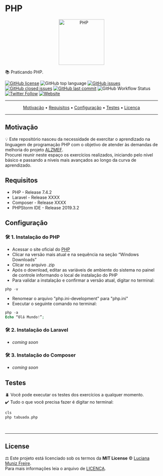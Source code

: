 # PHP

<div align="center">
    <a href="https://php.net">
        <img
            alt="PHP"
            src="https://www.php.net/images/logos/new-php-logo.svg"
            width="150">
    </a>
</div>

:books: Praticando PHP.

[![GitHub license](https://img.shields.io/github/license/lumunizf/PHP)](https://github.com/lumunizf/PHP/blob/master/LICENSE)
![GitHub top language](https://img.shields.io/github/languages/top/lumunizf/PHP)
[![GitHub issues](https://img.shields.io/github/issues/lumunizf/PHP)](https://github.com/lumunizf/PHP/issues) 
[![GitHub closed issues](https://img.shields.io/github/issues-closed/lumunizf/PHP)](https://img.shields.io/github/issues-closed/lumunizf/PHP)
[![GitHub last commit](https://img.shields.io/github/last-commit/lumunizf/PHP)](https://github.com/lumunizf/PHP/commits/master)
![GitHub Workflow Status](https://img.shields.io/github/workflow/status/lumunizf/PHP/XXXXXXX_CI)
[![Twitter Follow](https://img.shields.io/badge/follow-%40lumunizf-blue.svg?style=popout&logo=twitter)](https://twitter.com/lumunizf)
[![Website](https://img.shields.io/website?url=https://medium.com/@lumunizf)](https://medium.com/@lumunizf)


-------
<p align="center">
    <a href="#motivação">Motivação</a> &bull;
    <a href="#requisitos">Requisitos</a> &bull;
    <a href="#configuração">Configuração</a> &bull;
    <a href="#testes">Testes</a> &bull;
    <a href="#license">Licença</a>
</p>

-------

## Motivação

:bulb: Este repositório nasceu da necessidade de exercitar o aprendizado na linguagem de programação PHP com o objetivo de atender às demandas de melhoria do projeto [ALZMEF](https://github.com/lumunizf/ALZMEF "Projeto ALZMEF"). <BR/>
Procurei reunir neste espaço os exercícios realizados, iniciando pelo nível básico e passando a níveis mais avançados ao longo da curva de aprendizado.<BR/>

## Requisitos

 * PHP - Release 7.4.2
 * Laravel - Release XXXX
 * Composer - Release XXXX
 * PHPStorm IDE - Release 2019.3.2

## Configuração

### 🛠️ 1. Instalação do PHP

* Acessar o site oficial do [PHP](https://www.php.net/ "PHP")
* Clicar na versão mais atual e na sequência na seção “Windows Downloads”
* Clicar no arquivo .zip
* Após o download, editar as variáveis de ambiente do sistema no painel de controle informando o local de instalação do PHP
* Para validar a instalação e confirmar a versão atual, digitar no terminal:

```php
php -v
```

* Renomear o arquivo "php.ini-development" para "php.ini"
* Executar o seguinte comando no terminal:

```php
php -a
Echo “Olá Mundo!”;
```

### 🛠️ 2. Instalação do Laravel

* *coming soon*

### 🛠️ 3. Instalação do Composer

* *coming soon*

## Testes

:beetle: Você pode executar os testes dos exercícios a qualquer momento. <BR/>
:heavy_check_mark: Tudo o que você precisa fazer é digitar no terminal:

```php
cls
php tabuada.php
```

<br/>

-------

## License

⚖️ Este projeto está licenciado sob os termos da **MIT License** © [Luciana Muniz Freire](https://br.linkedin.com/in/lumunizf). <BR/>
Para mais informações leia o arquivo de [LICENÇA](https://github.com/lumunizf/Test-automation/blob/master/LICENSE).
